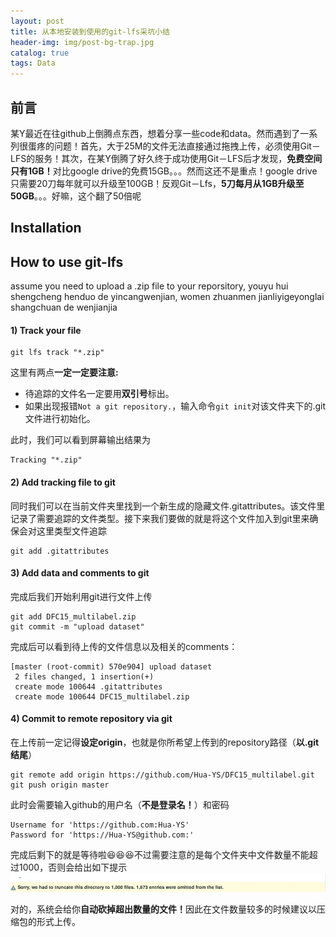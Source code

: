 ```yaml
---
layout: post
title: 从本地安装到使用的git-lfs采坑小结
header-img: img/post-bg-trap.jpg 
catalog: true
tags: Data
---
```


## 前言
某Y最近在往github上倒腾点东西，想着分享一些code和data。然而遇到了一系列很蛋疼的问题！首先，大于25M的文件无法直接通过拖拽上传，必须使用Git－LFS的服务！其次，在某Y倒腾了好久终于成功使用Git－LFS后才发现，<strong>免费空间只有1GB！</strong>对比google drive的免费15GB。。。然而这还不是重点！google drive只需要20刀每年就可以升级至100GB！反观Git－Lfs，<strong>5刀每月从1GB升级至50GB</strong>。。。好嘛，这个翻了50倍呢

## Installation





## How to use git-lfs

assume you need to upload a .zip file to your reporsitory, youyu hui shengcheng henduo de yincangwenjian, women zhuanmen jianliyigeyonglai shangchuan de wenjianjia

#### 1) Track your file

```
git lfs track "*.zip"
```

这里有两点<strong>一定一定要注意:</strong>
* 待追踪的文件名一定要用<strong>双引号</strong>标出。
* 如果出现报错```Not a git repository.```，输入命令```git init```对该文件夹下的.git文件进行初始化。

此时，我们可以看到屏幕输出结果为
```
Tracking "*.zip"
```

#### 2) Add tracking file to git
同时我们可以在当前文件夹里找到一个新生成的隐藏文件.gitattributes。该文件里记录了需要追踪的文件类型。接下来我们要做的就是将这个文件加入到git里来确保会对这里类型文件追踪
```
git add .gitattributes
```

#### 3) Add data and comments to git
完成后我们开始利用git进行文件上传
```
git add DFC15_multilabel.zip
git commit -m "upload dataset"
```

完成后可以看到待上传的文件信息以及相关的comments：
```
[master (root-commit) 570e904] upload dataset
 2 files changed, 1 insertion(+)
 create mode 100644 .gitattributes
 create mode 100644 DFC15_multilabel.zip
```

#### 4) Commit to remote repository via git
在上传前一定记得<strong>设定origin</strong>，也就是你所希望上传到的repository路径（<strong>以.git结尾</strong>）
```
git remote add origin https://github.com/Hua-YS/DFC15_multilabel.git
git push origin master
```

此时会需要输入github的用户名（<strong>不是登录名！</strong>）和密码
```
Username for 'https://github.com:Hua-YS'
Password for 'https://Hua-YS@github.com:'
```

完成后剩下的就是等待啦😆😆😆不过需要注意的是每个文件夹中文件数量不能超过1000，否则会给出如下提示
<img src="/img/post-gl-limit-nb.jpg" width="1000"/>

对的，系统会给你<strong>自动砍掉超出数量的文件！</strong>因此在文件数量较多的时候建议以压缩包的形式上传。

